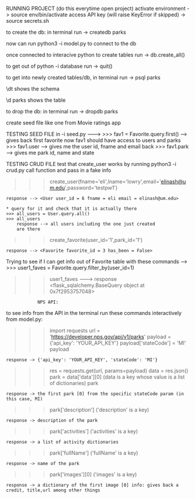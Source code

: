 RUNNING PROJECT (do this everytime open project)
activate environment -> source env/bin/activate
access API key (will raise KeyError if skipped) -> source secrets.sh

to create the db: in terminal run -> createdb parks

now can run python3 -i model.py to connect to the db

once connected to interacive python to create tables run -> db.create_all()

to get out of python -i database run -> quit()

to get into newly created tables/db, in terminal run -> psql parks

\dt shows the schema

\d parks shows the table

to drop the db: in terminal run -> dropdb parks

create seed file like one from Movie ratings app

TESTING SEED FILE in -i seed.py ---> >>> fav1 = Favorite.query.first() --> gives back first favorite
now fav1 should have access to users and parks >>> fav1.user --> gives me the user id, fname and email back >>> fav1.park --> gives me park id, name and state

TESTING CRUD FILE
test that create_user works by running python3 -i crud.py
call function and pass in a fake info

> > > create_user(fname='eli',lname='lowry',email='elinash@um.edu',password='testpw1')

    response --> <User user_id = 6 fname = eli email = elinash@um.edu>

    * query for it and check that it is actually there
    >>> all_users = User.query.all()
    >>> all_users
        response --> all users including the one just created
        are there

> > > create_favorite(user_id='1',park_id='1')

    response --> <Favorite favorite_id = 3 has_been = False>

Trying to see if I can get info out of Favorite table with these commands --> >>> user1_faves = Favorite.query.filter_by(user_id=1)

> > > user1_faves ---> response <flask_sqlalchemy.BaseQuery object at 0x7f2953757048>

                NPS API:

to see info from the API in the terminal run these commands interactively from model.py:

> > > import requests
> > > url = 'https://developer.nps.gov/api/v1/parks'
> > > payload = {'api_key': 'YOUR_API_KEY'}
> > > payload['stateCode'] = 'MI'
> > > payload

    response -> {'api_key': 'YOUR_API_KEY', 'stateCode': 'MI'}

> > > res = requests.get(url, params=payload)
> > > data = res.json()
> > > park = data['data'][0] (data is a key whose value is a list of dictionaries)
> > > park

    response -> the first park [0] from the specific stateCode param (in this case, MI)

> > > park['description'] ('description' is a key)

    response -> description of the park

> > > park['activities'] ('activities' is a key)

    response -> a list of activity dictionaries

> > > park['fullName'] ('fullName' is a key)

    response -> name of the park

> > > park['images'][0] ('images' is a key)

    response -> a dictionary of the first image [0] info: gives back a credit, title,url among other things
